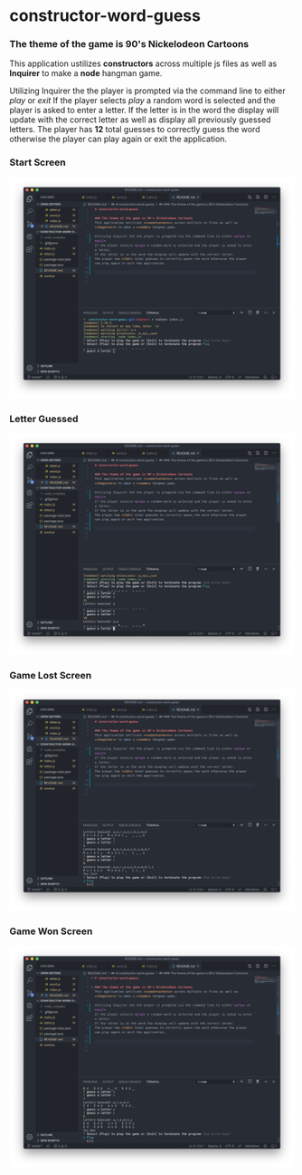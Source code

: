 # constructor-word-guess

### The theme of the game is 90's Nickelodeon Cartoons
This application ustilizes **constructors** across multiple js files as well as **Inquirer** to make a **node** hangman game.

Utilizing Inquirer the the player is prompted via the command line to either *play* or *exit*
If the player selects *play* a random word is selected and the player is asked to enter a letter.
If the letter is in the word the display will update with the correct letter as well as display all previously guessed letters.
The player has **12** total guesses to correctly guess the word otherwise the player can play again or exit the application.

### Start Screen
![Start Screen](./images/start-game.png "Start Screen")
### Letter Guessed
![Letter Guessed](./images/guessed-letter.png "Letter Guessed")
### Game Lost Screen
![Lost Screen](./images/lost.png "Lost Screen")
### Game Won Screen
![Won Screen](./images/won.png "Won Screen")


